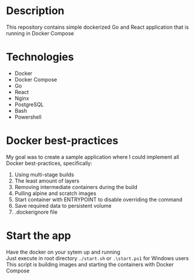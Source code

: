 # Description
This repository contains simple dockerized Go and React application that is running in Docker Compose

# Technologies 
- Docker
- Docker Compose
- Go
- React
- Nginx
- PostgreSQL
- Bash
- Powershell

# Docker best-practices
My goal was to create a sample application where I could implement all Docker best-practices, specifically:
1. Using multi-stage builds
2. The least amount of layers
3. Removing intermediate containers during the build
4. Pulling alpine and scratch images
5. Start container with ENTRYPOINT to disable overriding the command
6. Save required data to persistent volume
7. .dockerignore file

# Start the app
Have the docker on your sytem up and running <br>
Just execute in root directory `./start.sh` or `.\start.ps1` for Windows users <br>
This script is building images and starting the containers with Docker Compose
